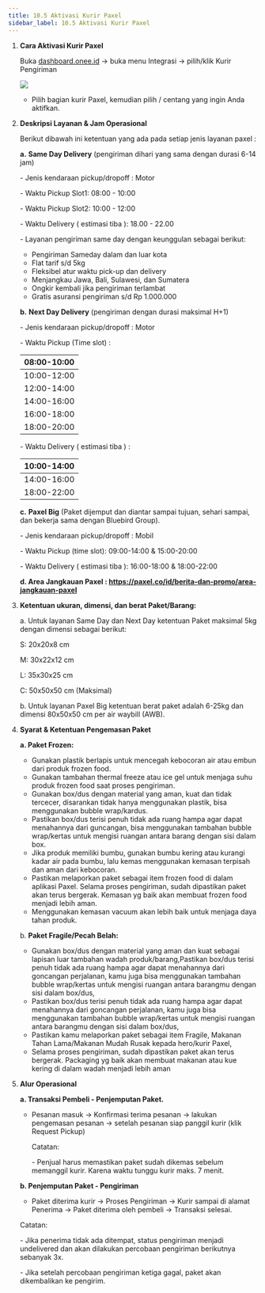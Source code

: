 ```yaml
---
title: 10.5 Aktivasi Kurir Paxel
sidebar_label: 10.5 Aktivasi Kurir Paxel
---
```

1. **C﻿ara Aktivasi Kurir Paxel**

   B﻿uka [dashboard.onee.id](dashboard.onee.id/login) -> buka menu Integrasi -> pilih/klik Kurir Pengiriman

   ![](/img/10.5.1-aktivasi-kurir-paxel.png)

   * P﻿ilih bagian kurir Paxel, kemudian pilih / centang yang ingin Anda aktifkan.
2. **D﻿eskripsi Layanan & Jam Operasional**

   B﻿erikut dibawah ini ketentuan yang ada pada setiap jenis layanan paxel :

   **a﻿.** **Same Day Delivery** (pengiriman dihari yang sama dengan durasi 6-14 jam)

   \- Jenis kendaraan pickup/dropoff : Motor

   \-﻿ Waktu Pickup Slot1:  08:00 - 10:00

   \-﻿ Waktu Pickup Slot2:  10:00 - 12:00

   \-﻿ Waktu Delivery ( estimasi tiba ):  18.00 - 22.00

   \- L﻿ayanan pengiriman same day dengan keunggulan sebagai berikut:

   * Pengiriman Sameday dalam dan luar kota
   * Flat tarif s/d 5kg
   * Fleksibel atur waktu pick-up dan delivery
   * Menjangkau Jawa, Bali, Sulawesi, dan Sumatera
   * Ongkir kembali jika pengiriman terlambat
   * Gratis asuransi pengiriman s/d Rp 1.000.000

   **b﻿.** **Next Day Delivery** (pengiriman dengan durasi maksimal H+1)

   \- Jenis kendaraan pickup/dropoff : Motor

   \-﻿ Waktu Pickup (Time slot) :

   | 08:00-10:00 |
   | ----------- |
   | 10:00-12:00 |
   | 12:00-14:00 |
   | 14:00-16:00 |
   | 16:00-18:00 |
   | 18:00-20:00 |



   \-﻿ Waktu Delivery ( estimasi tiba ) :

   | 10:00-14:00 |
   | ----------- |
   | 14:00-16:00 |
   | 18:00-22:00 |



   **c﻿.** **Paxel Big** (Paket dijemput dan diantar sampai tujuan, sehari sampai, dan bekerja sama dengan Bluebird Group).

   \- J﻿enis kendaraan pickup/dropoff : Mobil

   \-﻿ Waktu Pickup (time slot): 09:00-14:00 & 15:00-20:00

   \-﻿ Waktu Delivery ( estimasi tiba ):  16:00-18:00 & 18:00-22:00

   **d﻿. Area Jangkauan Paxel : <https://paxel.co/id/berita-dan-promo/area-jangkauan-paxel>**


3. **K﻿etentuan ukuran, dimensi, dan berat Paket/Barang:**

   a. Untuk layanan Same Day dan Next Day ketentuan Paket maksimal 5kg dengan dimensi sebagai berikut:

   S﻿: 20x20x8 cm

   M﻿: 30x22x12 cm

   L﻿: 35x30x25 cm

   C﻿: 50x50x50 cm (Maksimal)

   b﻿. Untuk layanan Paxel Big ketentuan berat paket adalah 6-25kg dan dimensi 80x50x50 cm per air waybill (AWB).


4. **S﻿yarat & Ketentuan Pengemasan Paket**

   **a﻿. Paket Frozen:**

   * Gunakan plastik berlapis untuk mencegah kebocoran air atau embun dari produk frozen food.
   * Gunakan tambahan thermal freeze atau ice gel untuk menjaga suhu produk frozen food saat proses pengiriman.
   * Gunakan box/dus dengan material yang aman, kuat dan tidak tercecer, disarankan tidak hanya menggunakan plastik, bisa menggunakan bubble wrap/kardus.
   * Pastikan box/dus terisi penuh tidak ada ruang hampa agar dapat menahannya dari guncangan, bisa menggunakan tambahan bubble wrap/kertas untuk mengisi ruangan antara barang dengan sisi dalam box.
   * Jika produk memiliki bumbu, gunakan bumbu kering atau kurangi kadar air pada bumbu, lalu kemas menggunakan kemasan terpisah dan aman dari kebocoran.
   * Pastikan melaporkan paket sebagai item frozen food di dalam aplikasi Paxel. Selama proses pengiriman, sudah dipastikan paket akan terus bergerak. Kemasan yg baik akan membuat frozen food menjadi lebih aman.
   * Menggunakan kemasan vacuum akan lebih baik untuk menjaga daya tahan produk.

   b. **Paket Fragile/Pecah Belah:**

   * Gunakan box/dus dengan material yang aman dan kuat sebagai lapisan luar tambahan wadah produk/barang,Pastikan box/dus terisi penuh tidak ada ruang hampa agar dapat menahannya dari goncangan perjalanan, kamu juga bisa menggunakan tambahan bubble wrap/kertas untuk mengisi ruangan antara barangmu dengan sisi dalam box/dus,
   * Pastikan box/dus terisi penuh tidak ada ruang hampa agar dapat menahannya dari goncangan perjalanan, kamu juga bisa menggunakan tambahan bubble wrap/kertas untuk mengisi ruangan antara barangmu dengan sisi dalam box/dus,
   * Pastikan kamu melaporkan paket sebagai item Fragile, Makanan Tahan Lama/Makanan Mudah Rusak kepada hero/kurir Paxel,
   * Selama proses pengiriman, sudah dipastikan paket akan terus bergerak. Packaging yg baik akan membuat makanan atau kue kering di dalam wadah menjadi lebih aman


5. **A﻿lur Operasional**

   **a. Transaksi Pembeli - Penjemputan Paket.** 

   * P﻿esanan masuk -> Konfirmasi terima pesanan -> lakukan pengemasan pesanan -> setelah pesanan siap panggil kurir (klik Request Pickup)

     C﻿atatan: 

     \-﻿ Penjual harus memastikan paket sudah dikemas sebelum memanggil kurir. Karena waktu tunggu kurir maks. 7 menit.

   **b﻿. Penjemputan Paket - Pengiriman**

   * P﻿aket diterima kurir -> Proses Pengiriman -> Kurir sampai di alamat Penerima -> Paket diterima oleh pembeli -> Transaksi selesai.

   C﻿atatan: 

   \-﻿ Jika penerima tidak ada ditempat, status pengiriman menjadi undelivered dan akan dilakukan percobaan pengiriman berikutnya sebanyak 3x.

   \-﻿ Jika setelah percobaan pengiriman ketiga gagal, paket akan dikembalikan ke pengirim.